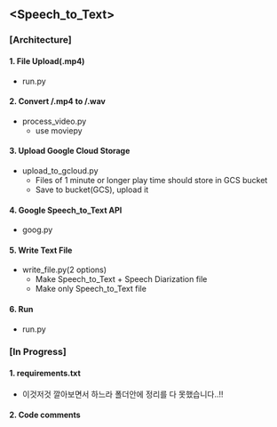 ## <Speech_to_Text>

### [Architecture]
#### 1. File Upload(.mp4)
  * run.py

#### 2. Convert /.mp4 to /.wav
  * process_video.py
    - use moviepy
  
#### 3. Upload Google Cloud Storage
  * upload_to_gcloud.py
    - Files of 1 minute or longer play time should store in GCS bucket
    - Save to bucket(GCS), upload it
  
#### 4. Google Speech_to_Text API
  * goog.py  
  
#### 5. Write Text File
  * write_file.py(2 options)
    - Make Speech_to_Text + Speech Diarization file
    - Make only Speech_to_Text file
    
#### 6. Run
  * run.py


### [In Progress]
#### 1. requirements.txt
  - 이것저것 깔아보면서 하느라 폴더안에 정리를 다 못했습니다..!!
  
#### 2. Code comments
